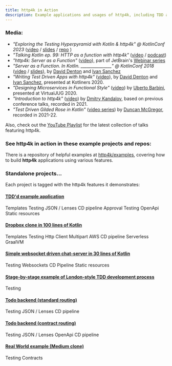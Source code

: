 ```yaml
---
title: http4k in Action
description: Example applications and usages of http4k, including TDD approach
---
```


### Media:

- *"Exploring the Testing Hyperpyramid with Kotlin & http4k" @ KotlinConf 2023* ([video](https://bit.ly/hyperpyramid-kotlinconf) / [slides](https://speakerdeck.com/daviddenton/exploring-the-testing-hyperpyramid-with-kotlin-and-http4k) / [repo](https://github.com/http4k/exploring-the-testing-hyperpyramid) )
- *"Talking Kotlin ep. 99: HTTP as a function with http4k"* ([video](https://www.youtube.com/watch?v=mPmUjJhdYME) / [podcast](https://overcast.fm/+QCXbEUw4Q))
- *"http4k: Server as a Function"* ([video](https://www.youtube.com/watch?v=NjoCjupV8HE)), part of JetBrain's [Webinar series](https://blog.jetbrains.com/kotlin/2021/05/server-side-with-kotlin-webinar-series-vol-3/)
- *"Server as a Function. In Kotlin. _______________" @ KotlinConf 2018* ([video](http://bit.ly/serverasafunction) / [slides](https://speakerdeck.com/daviddenton/server-as-a-function-in-kotlin)), by [David Denton](https://twitter.com/tarkaTheRotter) and [Ivan Sanchez](https://twitter.com/s4nchez)
- *"Writing Test Driven Apps with http4k"* ([video](https://bit.ly/tdd-http4k-kotliners)), by [David Denton](https://twitter.com/tarkaTheRotter) and [Ivan Sanchez](https://twitter.com/s4nchez), presented at Kotliners 2020.
- *"Designing Microservices in Functional Style"* ([video](https://bit.ly/uberto-functional-microservices)) by [Uberto Barbini](https://twitter.com/ramtop), presented at VirtualJUG 2020.
- *"Introduction to http4k"* ([video](https://www.youtube.com/watch?v=FVvn-aFO--Q)) by [Dmitry Kandalov](https://twitter.com/dmitrykandalov), based on previous conference talks, recorded in 2021.
- *"Test Driven Gilded Rose in Kotlin"* ([video series](https://www.youtube.com/playlist?list=PL1ssMPpyqocg2D_8mgIbcnQGxCPI2_fpA)) by [Duncan McGregor](https://twitter.com/duncanmcg), recorded in 2021-22.

Also, check out the [YouTube Playlist](https://bit.ly/http4k-talks) for the latest collection of talks featuring http4k.

### See http4k in action in these example projects and repos:

There is a repository of helpful examples at [http4k/examples](https://github.com/http4k/examples), covering how to build **http4k** applications using various features.

### Standalone projects...
Each project is tagged with the http4k features it demonstrates:

#### [TDD'd example application](https://github.com/http4k/http4k-by-example)
<span class="pill">Templates</span>
<span class="pill">Testing</span>
<span class="pill">JSON / Lenses</span>
<span class="pill">CD pipeline</span>
<span class="pill">Approval Testing</span>
<span class="pill">OpenApi</span>
<span class="pill">Static resources</span>
#### [Dropbox clone in 100 lines of Kotlin](https://github.com/http4k/http4kbox)
<span class="pill">Templates</span> <span class="pill">Testing</span> <span class="pill">Http Client</span> <span class="pill">Multipart</span> <span class="pill">AWS</span> <span class="pill">CD pipeline</span> <span class="pill">Serverless</span> <span class="pill">GraalVM</span>
#### [Simple websocket driven chat-server in 30 lines of Kotlin](https://github.com/http4k/http4k-irc)
<span class="pill">Testing</span> <span class="pill">Websockets</span> <span class="pill">CD Pipeline</span> <span class="pill">Static resources</span>
#### [Stage-by-stage example of London-style TDD development process](/tutorial/tdding_http4k)
<span class="pill">Testing</span>
#### [Todo backend (standard routing)](https://github.com/http4k/http4k-todo-backend)
<span class="pill">Testing</span> <span class="pill">JSON / Lenses</span> <span class="pill">CD pipeline</span>
#### [Todo backend (contract routing)](https://github.com/http4k/http4k-contract-todo-backend)
<span class="pill">Testing</span> <span class="pill">JSON / Lenses</span> <span class="pill">OpenApi</span> <span class="pill">CD pipeline</span>
#### [Real World example (Medium clone)](https://github.com/alisabzevari/kotlin-http4k-realworld-example-app)
<span class="pill">Testing</span> <span class="pill">Contracts</span> 
